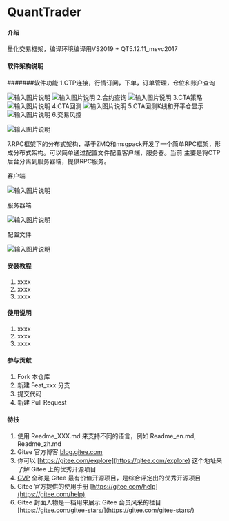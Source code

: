 # QuantTrader

#### 介绍
量化交易框架，编译环境编译用VS2019 + QT5.12.11_msvc2017


#### 软件架构说明

#######软件功能
1.CTP连接，行情订阅，下单，订单管理，仓位和账户查询

![输入图片说明](https://images.gitee.com/uploads/images/2021/0806/132250_2ee4a6da_9459957.png "ctp连接.png")
![输入图片说明](https://images.gitee.com/uploads/images/2021/0722/140614_3623bcc0_9459957.jpeg "图像 5.jpg")
2.合约查询
![输入图片说明](https://images.gitee.com/uploads/images/2021/0722/140944_4d4db3fd_9459957.jpeg "合约查询.jpg")
3.CTA策略
![输入图片说明](https://images.gitee.com/uploads/images/2021/0806/115628_b162b9c5_9459957.png "cta.png")
4.CTA回测
![输入图片说明](https://images.gitee.com/uploads/images/2021/0722/141041_695d2f29_9459957.jpeg "CTA回测.jpg")
5.CTA回测K线和开平仓显示
![输入图片说明](https://images.gitee.com/uploads/images/2021/0806/115611_41c079fd_9459957.png "temp.png")
6.交易风控

![输入图片说明](https://images.gitee.com/uploads/images/2021/0806/131757_39f451fa_9459957.png "risk.png")

7.RPC框架下的分布式架构，基于ZMQ和msgpack开发了一个简单RPC框架，形成分布式架构。可以简单通过配置文件配置客户端，服务器。当前
主要是将CTP后台分离到服务器端，提供RPC服务。

客户端

![输入图片说明](https://images.gitee.com/uploads/images/2021/0820/215436_b3b4551b_9459957.png "rpc connect.png")

服务器端

![输入图片说明](https://images.gitee.com/uploads/images/2021/0820/215500_3fbba932_9459957.png "rpc engine.png")

配置文件

![输入图片说明](https://images.gitee.com/uploads/images/2021/0820/215510_e4181bb8_9459957.png "rpc conf.png")



#### 安装教程

1.  xxxx
2.  xxxx
3.  xxxx

#### 使用说明

1.  xxxx
2.  xxxx
3.  xxxx

#### 参与贡献

1.  Fork 本仓库
2.  新建 Feat_xxx 分支
3.  提交代码
4.  新建 Pull Request


#### 特技

1.  使用 Readme\_XXX.md 来支持不同的语言，例如 Readme\_en.md, Readme\_zh.md
2.  Gitee 官方博客 [blog.gitee.com](https://blog.gitee.com)
3.  你可以 [https://gitee.com/explore](https://gitee.com/explore) 这个地址来了解 Gitee 上的优秀开源项目
4.  [GVP](https://gitee.com/gvp) 全称是 Gitee 最有价值开源项目，是综合评定出的优秀开源项目
5.  Gitee 官方提供的使用手册 [https://gitee.com/help](https://gitee.com/help)
6.  Gitee 封面人物是一档用来展示 Gitee 会员风采的栏目 [https://gitee.com/gitee-stars/](https://gitee.com/gitee-stars/)
